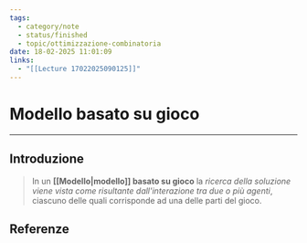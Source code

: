 ```yaml
---
tags:
  - category/note
  - status/finished
  - topic/ottimizzazione-combinatoria
date: 18-02-2025 11:01:09
links:
  - "[[Lecture 17022025090125]]"
---
```

# Modello basato su gioco
---
## Introduzione
> In un **[[Modello|modello]] basato su gioco** la _ricerca della soluzione viene vista come risultante dall'interazione tra due o più agenti_, ciascuno delle quali corrisponde ad una delle parti del gioco.

## Referenze